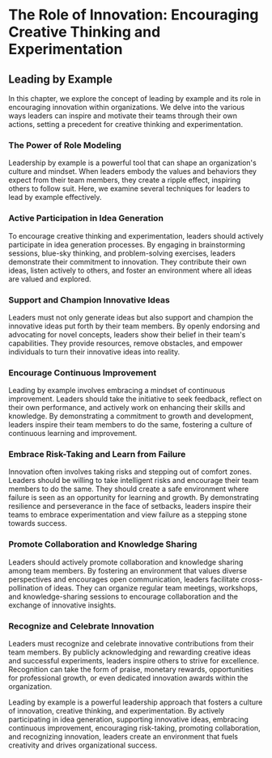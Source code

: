 The Role of Innovation: Encouraging Creative Thinking and Experimentation
=========================================================================

Leading by Example
-----------------------------

In this chapter, we explore the concept of leading by example and its role in encouraging innovation within organizations. We delve into the various ways leaders can inspire and motivate their teams through their own actions, setting a precedent for creative thinking and experimentation.

### The Power of Role Modeling

Leadership by example is a powerful tool that can shape an organization's culture and mindset. When leaders embody the values and behaviors they expect from their team members, they create a ripple effect, inspiring others to follow suit. Here, we examine several techniques for leaders to lead by example effectively.

### Active Participation in Idea Generation

To encourage creative thinking and experimentation, leaders should actively participate in idea generation processes. By engaging in brainstorming sessions, blue-sky thinking, and problem-solving exercises, leaders demonstrate their commitment to innovation. They contribute their own ideas, listen actively to others, and foster an environment where all ideas are valued and explored.

### Support and Champion Innovative Ideas

Leaders must not only generate ideas but also support and champion the innovative ideas put forth by their team members. By openly endorsing and advocating for novel concepts, leaders show their belief in their team's capabilities. They provide resources, remove obstacles, and empower individuals to turn their innovative ideas into reality.

### Encourage Continuous Improvement

Leading by example involves embracing a mindset of continuous improvement. Leaders should take the initiative to seek feedback, reflect on their own performance, and actively work on enhancing their skills and knowledge. By demonstrating a commitment to growth and development, leaders inspire their team members to do the same, fostering a culture of continuous learning and improvement.

### Embrace Risk-Taking and Learn from Failure

Innovation often involves taking risks and stepping out of comfort zones. Leaders should be willing to take intelligent risks and encourage their team members to do the same. They should create a safe environment where failure is seen as an opportunity for learning and growth. By demonstrating resilience and perseverance in the face of setbacks, leaders inspire their teams to embrace experimentation and view failure as a stepping stone towards success.

### Promote Collaboration and Knowledge Sharing

Leaders should actively promote collaboration and knowledge sharing among team members. By fostering an environment that values diverse perspectives and encourages open communication, leaders facilitate cross-pollination of ideas. They can organize regular team meetings, workshops, and knowledge-sharing sessions to encourage collaboration and the exchange of innovative insights.

### Recognize and Celebrate Innovation

Leaders must recognize and celebrate innovative contributions from their team members. By publicly acknowledging and rewarding creative ideas and successful experiments, leaders inspire others to strive for excellence. Recognition can take the form of praise, monetary rewards, opportunities for professional growth, or even dedicated innovation awards within the organization.

Leading by example is a powerful leadership approach that fosters a culture of innovation, creative thinking, and experimentation. By actively participating in idea generation, supporting innovative ideas, embracing continuous improvement, encouraging risk-taking, promoting collaboration, and recognizing innovation, leaders create an environment that fuels creativity and drives organizational success.
